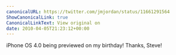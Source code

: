 ```yaml
---
canonicalURL: https://twitter.com/jmjordan/status/11661291564
ShowCanonicalLink: true
CanonicalLinkText: View original on
date: 2010-04-05T21:23:12+00:00
---
```

iPhone OS 4.0 being previewed on my birthday! Thanks, Steve!